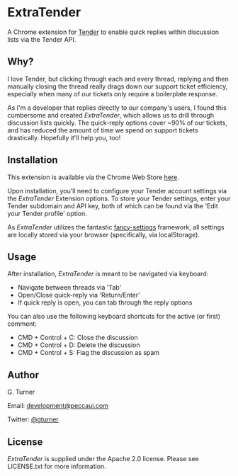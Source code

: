 ExtraTender
================================

A Chrome extension for [Tender](http://tenderapp.com) to enable quick replies within discussion lists via the Tender API.

Why?
----

I love Tender, but clicking through each and every thread, replying and then manually closing the thread really drags down our support ticket efficiency, especially when many of our tickets only require a boilerplate response. 

As I'm a developer that replies directly to our company's users, I found this cumbersome and created *ExtraTender*, which allows us to drill through discussion lists quickly. The quick-reply options cover ~90% of our tickets, and has reduced the amount of time we spend on support tickets drastically. Hopefully it'll help you, too!


Installation
------------

This extension is available via the Chrome Web Store [here](https://chrome.google.com/webstore/detail/extratender/ighlhdmklejilhojoedngmjpfchabfep?hl=en&gl=US).

Upon installation, you'll need to configure your Tender account settings via the *ExtraTender* Extension options. To store your Tender settings, enter your Tender subdomain and API key, both of which can be found via the 'Edit your Tender profile' option.

As *ExtraTender* utilizes the fantastic [fancy-settings](https://github.com/zealotrunner/fancy-settings) framework, all settings are locally stored via your browser (specifically, via localStorage).

Usage
-----

After installation, *ExtraTender* is meant to be navigated via keyboard:

- Navigate between threads via 'Tab'
- Open/Close quick-reply via 'Return/Enter'
- If quick reply is open, you can tab through the reply options

You can also use the following keyboard shortcuts for the active (or first) comment:

- CMD + Control + C: Close the discussion
- CMD + Control + D: Delete the discussion
- CMD + Control + S: Flag the discussion as spam

Author
------
G. Turner

Email: development@peccaui.com

Twitter: [@gturner](https://www.twitter.com/gturner)

License
-------

*ExtraTender* is supplied under the Apache 2.0 license. Please see LICENSE.txt for more information.
